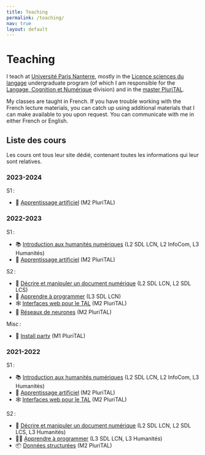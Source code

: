 ```yaml
---
title: Teaching 
permalink: /teaching/
nav: true
layout: default
---
```


<!-- LTeX: language=en-GB -->

Teaching
========

I teach at [Université Paris Nanterre](https://parisnanterre.fr), mostly in the [Licence sciences du
langage](https://formations.parisnanterre.fr/fr/catalogue-des-formations/licence-lmd-03/sciences-du-langage-licence-JWQD2L5P.html)
undergraduate program (of which I am responsible for the [Langage, Cognition et
Numérique](https://formations.parisnanterre.fr/fr/catalogue-des-formations/licence-lmd-03/sciences-du-langage-licence-JWQD2L5P/sciences-du-langage-langage-cognition-et-numerique-JXBJWBS5.html)
division) and in the [master PluriTAL](https://plurital.org).

My classes are taught in French. If you have trouble working with the French lecture materials, you
can catch up using additional materials that I can make available to you upon request. You can
communicate with me in either French or English.

<!-- LTeX: language=fr -->

## Liste des cours

Les cours ont tous leur site dédié, contenant toutes les informations qui leur sont relatives.

### 2023-2024

S1 :

- 🤖 [Apprentissage artificiel](https://loicgrobol.github.io/apprentissage-artificiel/) (M2
  PluriTAL)

### 2022-2023

S1 :

- 📚 [Introduction aux humanités numériques](https://loicgrobol.github.io/intro-humnum)  (L2 SDL
  LCN, L2 InfoCom, L3 Humanités)
- 🤖 [Apprentissage artificiel](https://loicgrobol.github.io/apprentissage-artificiel/2022) (M2
  PluriTAL)

S2 :

- 📑 [Décrire et manipuler un document
  numérique](https://loicgrobol.github.io/document-numerique/2022) (L2 SDL LCN, L2 SDL LCS)
- 🐍 [Apprendre à programmer](https://loicgrobol.github.io/apprendre-programmer) (L3 SDL LCN)
- 🕸 [Interfaces web pour le TAL](https://loicgrobol.github.io/web-interfaces) (M2 PluriTAL)
- 🤖 [Réseaux de neurones](https://loicgrobol.github.io/neural-networks) (M2 PluriTAL)

Misc :

- 🐧 [Install party](https://loicgrobol.github.io/insTAL-party) (M1 PluriTAL)

### 2021-2022

S1 :

- 📚 [Introduction aux humanités numériques](https://loicgrobol.github.io/intro-humnum/2021) (L2 SDL
  LCN, L2 InfoCom, L3 Humanités)
- 🤖 [Apprentissage artificiel](https://loicgrobol.github.io/apprentissage-artificiel/2021) (M2
  PluriTAL)
- 🕸 [Interfaces web pour le TAL](https://loicgrobol.github.io/web-interfaces/2021) (M2 PluriTAL)

S2 :

- 📑 [Décrire et manipuler un document
  numérique](https://loicgrobol.github.io/document-numerique/2022) (L2 SDL LCN, L2 SDL LCS, L3
  Humanités)
- 🧙🏼 [Apprendre à programmer](https://loicgrobol.github.io/apprendre-programmer/2022) (L3 SDL LCN,
  L3 Humanités)
- 📦 [Données structurées](https://loicgrobol.github.io/structured-data/) (M2 PluriTAL)
